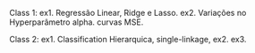 Class 1:
ex1. Regressão Linear, Ridge e Lasso.
ex2. Variações no Hyperparâmetro alpha. curvas MSE.

Class 2:
ex1. Classification Hierarquica, single-linkage,
ex2.
ex3.
